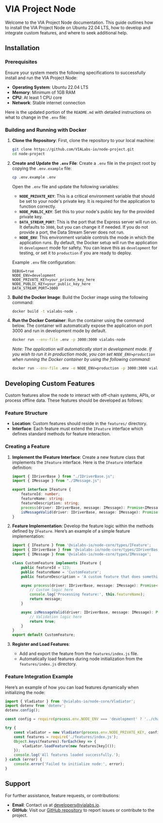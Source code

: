 # VIA Project Node

Welcome to the VIA Project Node documentation. This guide outlines how to install the VIA Project Node on Ubuntu 22.04 LTS, how to develop and integrate custom features, and where to seek additional help.

## Installation

### Prerequisites
Ensure your system meets the following specifications to successfully install and run the VIA Project Node:
- **Operating System**: Ubuntu 22.04 LTS
- **Memory**: Minimum of 1GB RAM
- **CPU**: At least 1 CPU core
- **Network**: Stable internet connection

Here is the updated portion of the `README.md` with detailed instructions on what to change in the `.env` file:

### Building and Running with Docker

1. **Clone the Repository**:
   First, clone the repository to your local machine:
   ```bash
   git clone https://github.com/VIALabs-io/node-project.git
   cd node-project
   ```

2. **Create and Update the `.env` File**:
   Create a `.env` file in the project root by copying the `.env.example` file:
   ```bash
   cp .env.example .env
   ```
   Open the `.env` file and update the following variables:
   - **`NODE_PRIVATE_KEY`**: This is a critical environment variable that should be set to your node's private key. It is required for the application to function correctly.
   - **`NODE_PUBLIC_KEY`**: Set this to your node's public key for the provided private key.
   - **`DATA_STREAM_PORT`**: This is the port that the Express server will run on. It defaults to `3000`, but you can change it if needed. If you do not provide a port, the Data Stream Server does not run.
   - **`NODE_ENV`**: This environment variable controls the mode in which the application runs. By default, the Docker setup will run the application in `development` mode for safety. You can leave this as `development` for testing, or set it to `production` if you are ready to deploy.

   Example `.env` file configuration:
   ```env
   DEBUG=true
   NODE_ENV=development
   NODE_PRIVATE_KEY=your_private_key_here
   NODE_PUBLIC_KEY=your_public_key_here
   DATA_STREAM_PORT=3000
   ```

3. **Build the Docker Image**:
   Build the Docker image using the following command:
   ```bash
   docker build -t vialabs-node .
   ```

4. **Run the Docker Container**:
   Run the container using the command below. The container will automatically expose the application on port 3000 and run in development mode by default.
   ```bash
   docker run --env-file .env -p 3000:3000 vialabs-node
   ```

   *Note: The application will automatically start in development mode. If you wish to run it in production mode, you can set `NODE_ENV=production` when running the Docker container by using the following command:*
   ```bash
   docker run --env-file .env -e NODE_ENV=production -p 3000:3000 vialabs-node
   ```


## Developing Custom Features

Custom features allow the node to interact with off-chain systems, APIs, or process offline data. These features should be developed as follows:

### Feature Structure
- **Location**: Custom features should reside in the `features/` directory.
- **Interface**: Each feature must extend the `IFeature` interface which defines standard methods for feature interaction.

### Creating a Feature
1. **Implement the IFeature Interface**:
   Create a new feature class that implements the `IFeature` interface. Here is the `IFeature` interface definition:
   ```typescript
   import { IDriverBase } from "./IDriverBase.js";
   import { IMessage } from "./IMessage.js";

   export interface IFeature {
       featureId: number;
       featureName: string;
       featureDescription: string;
       process(driver: IDriverBase, message: IMessage): Promise<IMessage>;
       isMessageValid(driver: IDriverBase, message: IMessage): Promise<boolean>;
   }
   ```

2. **Feature Implementation**:
   Develop the feature logic within the methods defined by `IFeature`. Here’s an example of a simple feature implementation:
   ```typescript
   import { IFeature } from '@vialabs-io/node-core/types/IFeature';
   import { IDriverBase } from '@vialabs-io/node-core/types/IDriverBase';
   import { IMessage } from '@vialabs-io/node-core/types/IMessage';

   class CustomFeature implements IFeature {
       public featureId = 123;
       public featureName = 'CustomFeature';
       public featureDescription = 'A custom feature that does something special.';

       async process(driver: IDriverBase, message: IMessage): Promise<IMessage> {
           // Custom logic here
           console.log('Processing feature:', this.featureName);
           return message;
       }

       async isMessageValid(driver: IDriverBase, message: IMessage): Promise<boolean> {
           // Validation logic here
           return true;
       }
   }
   export default CustomFeature;
   ```

3. **Register and Load Features**:
   - Add and export the feature from the `features/index.js` file.
   - Automatically load features during node initialization from the `features/index.js` directory.

### Feature Integration Example
Here’s an example of how you can load features dynamically when initializing the node:
```javascript
import { Vladiator } from '@vialabs-io/node-core/Vladiator';
import dotenv from 'dotenv';
dotenv.config();

const config = require(process.env.NODE_ENV === 'development' ? '../chains-testnet.json' : '../chains-mainnet.json');

try {
    const vladiator = new Vladiator(process.env.NODE_PRIVATE_KEY, config);
    const features = require('./features/index.js');
    Object.keys(features).forEach(key => {
        vladiator.loadFeature(new features[key]());
    });
    console.log('All features loaded successfully.');
} catch (error) {
    console.error('Failed to initialize node:', error);
}
```

## Support
For further assistance, feature requests, or contributions:
- **Email**: Contact us at developers@vialabs.io.
- **GitHub**: Visit our [GitHub repository](https://github.com/VIALabs-io/node-project) to report issues or contribute to the project.

